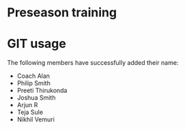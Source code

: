 # Preseason training

# GIT usage
The following members have successfully added their name:
* Coach Alan
* Philip Smith
* Preeti Thirukonda
* Joshua Smith
* Arjun R
* Teja Sule
* Nikhil Vemuri
